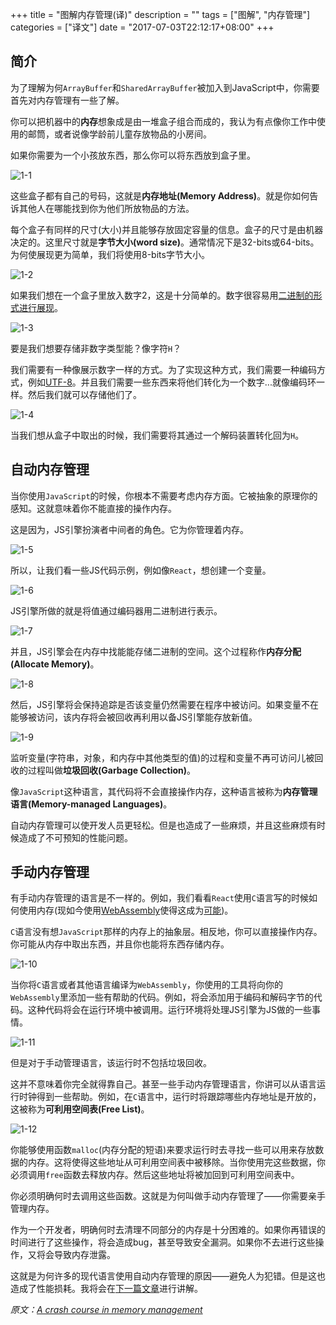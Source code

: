 +++
title = "图解内存管理(译)"
description = ""
tags = ["图解", "内存管理"]
categories = ["译文"]
date = "2017-07-03T22:12:17+08:00"
+++


## 简介

为了理解为何`ArrayBuffer`和`SharedArrayBuffer`被加入到JavaScript中，你需要首先对内存管理有一些了解。

你可以把机器中的**内存**想象成是由一堆盒子组合而成的，我认为有点像你工作中使用的邮筒，或者说像学龄前儿童存放物品的小房间。

如果你需要为一个小孩放东西，那么你可以将东西放到盒子里。

![1-1](/images/1/1-1.png)

这些盒子都有自己的号码，这就是**内存地址(Memory Address)**。就是你如何告诉其他人在哪能找到你为他们所放物品的方法。

每个盒子有同样的尺寸(大小)并且能够存放固定容量的信息。盒子的尺寸是由机器决定的。这里尺寸就是**字节大小(word size)**。通常情况下是32-bits或64-bits。为何使展现更为简单，我们将使用8-bits字节大小。

![1-2](/images/1/1-2.png)

如果我们想在一个盒子里放入数字2，这是十分简单的。数字很容易用[二进制的形式进行展现](https://www.khanacademy.org/math/algebra-home/alg-intro-to-algebra/algebra-alternate-number-bases/v/decimal-to-binary)。

![1-3](/images/1/1-3.png)

要是我们想要存储非数字类型能？像字符`H`？

我们需要有一种像展示数字一样的方式。为了实现这种方式，我们需要一种编码方式，例如[UTF-8](https://en.wikipedia.org/wiki/UTF-8)。并且我们需要一些东西来将他们转化为一个数字...就像编码环一样。然后我们就可以存储他们了。

![1-4](/images/1/1-4.png)

当我们想从盒子中取出的时候，我们需要将其通过一个解码装置转化回为`H`。


## 自动内存管理

当你使用`JavaScript`的时候，你根本不需要考虑内存方面。它被抽象的原理你的感知。这就意味着你不能直接的操作内存。

这是因为，JS引擎扮演者中间者的角色。它为你管理着内存。

![1-5](/images/1/1-5.png)

所以，让我们看一些JS代码示例，例如像`React`，想创建一个变量。

![1-6](/images/1/1-6.png)

JS引擎所做的就是将值通过编码器用二进制进行表示。

![1-7](/images/1/1-7.png)

并且，JS引擎会在内存中找能能存储二进制的空间。这个过程称作**内存分配(Allocate Memory)**。

![1-8](/images/1/1-8.png)

然后，JS引擎将会保持追踪是否该变量仍然需要在程序中被访问。如果变量不在能够被访问，该内存将会被回收再利用以备JS引擎能存放新值。

![1-9](/images/1/1-9.png)

监听变量(字符串，对象，和内存中其他类型的值)的过程和变量不再可访问儿被回收的过程叫做**垃圾回收(Garbage Collection)**。

像`JavaScript`这种语言，其代码将不会直接操作内存，这种语言被称为**内存管理语言(Memory-managed Languages)**。

自动内存管理可以使开发人员更轻松。但是也造成了一些麻烦，并且这些麻烦有时候造成了不可预知的性能问题。


## 手动内存管理

有手动内存管理的语言是不一样的。例如，我们看看`React`使用`C`语言写的时候如何使用内存(现如今使用[WebAssembly](https://hacks.mozilla.org/2017/02/a-cartoon-intro-to-webassembly/)使得这成为[可能](https://www.youtube.com/watch?v=3GHJ4cbxsVQ))。

`C`语言没有想`JavaScript`那样的内存上的抽象层。相反地，你可以直接操作内存。你可能从内存中取出东西，并且你也能将东西存储内存。

![1-10](/images/1/1-10.png)

当你将`C`语言或者其他语言编译为`WebAssembly`，你使用的工具将向你的`WebAssembly`里添加一些有帮助的代码。例如，将会添加用于编码和解码字节的代码。这种代码将会在运行环境中被调用。运行环境将处理JS引擎为JS做的一些事情。

![1-11](/images/1/1-11.png)

但是对于手动管理语言，该运行时不包括垃圾回收。

这并不意味着你完全就得靠自己。甚至一些手动内存管理语言，你讲可以从语言运行时钟得到一些帮助。例如，在`C`语言中，运行时将跟踪哪些内存地址是开放的，这被称为**可利用空间表(Free List)**。

![1-12](/images/1/1-12.png)

你能够使用函数`malloc`(内存分配的短语)来要求运行时去寻找一些可以用来存放数据的内存。这将使得这些地址从可利用空间表中被移除。当你使用完这些数据，你必须调用`free`函数去释放内存。然后这些地址将被加回到可利用空间表中。

你必须明确何时去调用这些函数。这就是为何叫做手动内存管理了——你需要亲手管理内存。

作为一个开发者，明确何时去清理不同部分的内存是十分困难的。如果你再错误的时间进行了这些操作，将会造成bug，甚至导致安全漏洞。如果你不去进行这些操作，又将会导致内存泄露。

这就是为何许多的现代语言使用自动内存管理的原因——避免人为犯错。但是这也造成了性能损耗。我将会在[下一篇文章](#)进行讲解。

*原文：[A crash course in memory management](https://hacks.mozilla.org/2017/06/a-crash-course-in-memory-management/)*
